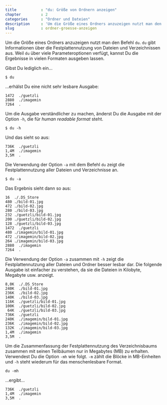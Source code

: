 ```yaml
---
title           : "du: Größe von Ordnern anzeigen"
chapter         : 2
categories      : "Ordner und Dateien"
description     : 'Um die Größe eines Ordners anzuzeigen nutzt man den Befehl du (disk usage). Die Ausgabe (Byte, kb, MB,…) lässt sich dabei steuern.'
slug            : ordner-groesse-anzeigen
---
```

Um die Größe eines Ordners anzuzeigen nutzt man den Befehl `du`. `du`
gibt Informationen über die Festplattennutzung von Dateien und
Verzeichnissen aus. Weil `du` über viele Parameteroptionen verfügt,
kannst Du die Ergebnisse in vielen Formaten ausgeben lassen.
<!-- readmore -->

Gibst Du lediglich ein…

    $ du

…erhälst Du eine nicht sehr lesbare Ausgabe:

    1472  ./guetzli
    2880  ./imagemin
    7264  .

Um die Ausgabe verständlicher zu machen, änderst Du die Ausgabe mit der
Option `-h`, die für *human readable format* steht.

    $ du -h

Und das sieht so aus:

    736K  ./guetzli
    1,4M  ./imagemin
    3,5M  .

Die Verwendung der Option `-a` mit dem Befehl `du` zeigt die
Festplattennutzung aller Dateien und Verzeichnisse an.

    $ du -a

Das Ergebnis sieht dann so aus:

    16  ./.DS_Store
    480 ./bild-01.jpg
    472 ./bild-02.jpg
    280 ./bild-03.jpg
    232 ./guetzli/bild-01.jpg
    200 ./guetzli/bild-02.jpg
    128 ./guetzli/bild-03.jpg
    1472  ./guetzli
    480 ./imagemin/bild-01.jpg
    472 ./imagemin/bild-02.jpg
    264 ./imagemin/bild-03.jpg
    2880  ./imagemin
    7264  .

Die Verwendung der Option `-a` zusammen mit `-h` zeigt die
Festplattennutzung aller Dateien und Ordner besser lesbar dar. Die
folgende Ausgabe ist einfacher zu verstehen, da sie die Dateien in
Kilobyte, Megabyte usw. anzeigt.

    8,0K  ./.DS_Store
    240K  ./bild-01.jpg
    236K  ./bild-02.jpg
    140K  ./bild-03.jpg
    116K  ./guetzli/bild-01.jpg
    100K  ./guetzli/bild-02.jpg
     64K  ./guetzli/bild-03.jpg
    736K  ./guetzli
    240K  ./imagemin/bild-01.jpg
    236K  ./imagemin/bild-02.jpg
    132K  ./imagemin/bild-03.jpg
    1,4M  ./imagemin
    3,5M  .

Um die Zusammenfassung der Festplattennutzung des Verzeichnisbaums
zusammen mit seinen Teilbäumen nur in Megabytes (MB) zu erhalten.
Verwendest Du die Option `-mh` wie folgt. `-m` zählt die Blöcke in
MB-Einheiten und `-h` steht wiederum für das menschenlesbare Format.

    du -mh

…ergibt…

    736K  ./guetzli
    1,4M  ./imagemin
    3,5M  .

